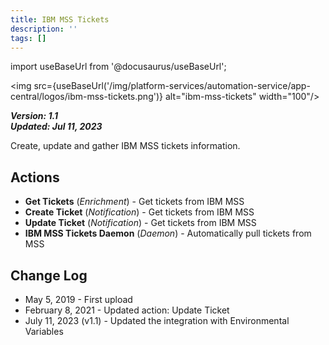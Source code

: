 ```yaml
---
title: IBM MSS Tickets
description: ''
tags: []
---
```

import useBaseUrl from '@docusaurus/useBaseUrl';

<img src={useBaseUrl('/img/platform-services/automation-service/app-central/logos/ibm-mss-tickets.png')} alt="ibm-mss-tickets" width="100"/>

***Version: 1.1  
Updated: Jul 11, 2023***

Create, update and gather IBM MSS tickets information.

## Actions

* **Get Tickets** (*Enrichment*) - Get tickets from IBM MSS
* **Create Ticket** (*Notification*) - Get tickets from IBM MSS
* **Update Ticket** (*Notification*) - Get tickets from IBM MSS
* **IBM MSS Tickets Daemon** (*Daemon*) - Automatically pull tickets from MSS

## Change Log

* May 5, 2019 - First upload
* February 8, 2021 - Updated action: Update Ticket
* July 11, 2023 (v1.1) - Updated the integration with Environmental Variables
